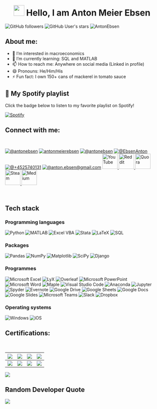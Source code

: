 
</div>
<h1 align="center"> <img src="https://media.giphy.com/media/hvRJCLFzcasrR4ia7z/giphy.gif" width="35"> Hello, I am Anton Meier Ebsen</h1>

![GitHub followers](https://img.shields.io/github/followers/AntonEbsen?style=social) 
![GitHub User's stars](https://img.shields.io/github/stars/AntonEbsen?style=social) 
<img src="https://komarev.com/ghpvc/?username=AntonEbsen" alt="AntonEbsen" />

## About me:
- 👀 I’m interested in macroeconomics
- 🌱 I’m currently learning: SQL and MATLAB
- 📫 How to reach me: Anywhere on social media (Linked in profile)
- 😄 Pronouns: He/Him/His
- ⚡ Fun fact: I own 150+ cans of mackerel in tomato sauce

## 🎵 My Spotify playlist

Click the badge below to listen to my favorite playlist on Spotify!

[![Spotify](https://img.shields.io/badge/Spotify-Play-blue?style=for-the-badge&logo=spotify)](https://<AntonEbsen>.github.io/<AntonEbsen>/)

## Connect with me:

<br>

[![@antonebsen](https://img.icons8.com/fluency/48/000000/instagram-new.png "@antonebsen")](https://www.instagram.com/antonebsen/) [![antonmeierebsen](https://img.icons8.com/fluency/48/000000/facebook.png "@antonmeierebsen")](https://www.facebook.com/antonmeierebsen/) [![@antonebsen](https://img.icons8.com/fluency/48/000000/linkedin.png "antonebsen")](https://www.linkedin.com/in/antonebsen/) [![@EbsenAnton](https://img.icons8.com/fluency/48/000000/twitter-squared.png "@EbsenAnton")](https://twitter.com/EbsenAnton) [![@+4525740131](https://img.icons8.com/fluency/48/000000/phone-disconnected.png "@+4525740131")](tel:+4525740131) [![@anton.ebsen@gmail.com](https://img.icons8.com/fluency/48/000000/apple-mail.png "@anton.ebsen@gmail.com")](anton.ebsen@gmail.com) <a href="https://www.youtube.com/channel/UCy2watukchWb881sruMWsfg">
  <img src="https://img.icons8.com/?size=100&id=19318&format=png&color=000000" alt="YouTube" width="50" height="50"/> <a href="https://www.reddit.com/user/AntonEbsen/">
  <img src="https://img.icons8.com/?size=100&id=8weyx4k1jpJy&format=png&color=000000" alt="Reddit" width="50" height="50"/>
</a> <a href="https://www.quora.com/profile/Anton-Meier-Ebsen">
  <img src="https://img.icons8.com/?size=100&id=wPcChHypTdti&format=png&color=000000" alt="Quora" width="50" height="50"/>
</a> 
</a> <a href="https://steamcommunity.com/id/AntonEbsen/">
  <img src="https://img.icons8.com/color/48/000000/steam.png" alt="Steam" width="50" height="50"/> <a href="https://medium.com/@anton.ebsen">
  <img src="https://img.icons8.com/?size=100&id=sIQ7pEkjnEJW&format=png&color=000000" alt="Medium" width="50" height="50"/>
</a> 

<br>

## Tech stack
### Programming languages
![Python](https://img.shields.io/badge/Python-14354C?style=for-the-badge&logo=python&logoColor=white) ![MATLAB](https://img.shields.io/badge/MATLAB-0076A8?style=for-the-badge&logo=mathworks&logoColor=white)
![Excel VBA](https://img.shields.io/badge/Excel%20VBA-217346?style=for-the-badge&logo=data:image/svg+xml;base64,<Base64-encoded-string>)
![Stata](https://img.shields.io/badge/Stata-Informational?style=for-the-badge&logo=data:image/svg+xml;base64,<Base64-encoded-string>)
![LaTeX](https://img.shields.io/badge/LaTeX-008080?style=for-the-badge&logo=latex&logoColor=white)
![SQL](https://img.shields.io/badge/SQL-4479A1?style=for-the-badge&logo=postgresql&logoColor=white)

### Packages
![Pandas](https://img.shields.io/badge/Pandas-150458?style=for-the-badge&logo=pandas&logoColor=white)
![NumPy](https://img.shields.io/badge/NumPy-013243?style=for-the-badge&logo=numpy&logoColor=white)
![Matplotlib](https://img.shields.io/badge/Matplotlib-ffffff?style=for-the-badge&logo=matplotlib&logoColor=black)
![SciPy](https://img.shields.io/badge/SciPy-8CAAE6?style=for-the-badge&logo=scipy&logoColor=white)
![Django](https://img.shields.io/badge/Django-092E20?style=for-the-badge&logo=django&logoColor=white)

### Programmes
![Microsoft Excel](https://img.shields.io/badge/Microsoft%20Excel-217346?style=for-the-badge&logo=microsoft-excel&logoColor=white)
![LyX](https://img.shields.io/badge/LyX-0072B6?style=for-the-badge&logo=data:image/svg+xml;base64,<Base64-encoded-string>)
![Overleaf](https://img.shields.io/badge/Overleaf-47A248?style=for-the-badge&logo=overleaf&logoColor=white)
![Microsoft PowerPoint](https://img.shields.io/badge/Microsoft%20PowerPoint-B7472A?style=for-the-badge&logo=microsoft-powerpoint&logoColor=white)
![Microsoft Word](https://img.shields.io/badge/Microsoft%20Word-2B579A?style=for-the-badge&logo=microsoft-word&logoColor=white)
![Maple](https://img.shields.io/badge/Maple-0072B6?style=for-the-badge&logo=data:image/svg+xml;base64,<Base64-encoded-string>)
![Visual Studio Code](https://img.shields.io/badge/Visual%20Studio%20Code-007ACC?style=for-the-badge&logo=visual-studio-code&logoColor=white)
![Anaconda](https://img.shields.io/badge/Anaconda-44A833?style=for-the-badge&logo=anaconda&logoColor=white)
![Jupyter](https://img.shields.io/badge/Jupyter-F37626?style=for-the-badge&logo=jupyter&logoColor=white)
![Spyder](https://img.shields.io/badge/Spyder-FF0000?style=for-the-badge&logo=spyder-ide&logoColor=white)
![Evernote](https://img.shields.io/badge/Evernote-00A82D?style=for-the-badge&logo=evernote&logoColor=white)
![Google Drive](https://img.shields.io/badge/Google%20Drive-4285F4?style=for-the-badge&logo=google-drive&logoColor=white)
![Google Sheets](https://img.shields.io/badge/Google%20Sheets-34A853?style=for-the-badge&logo=google-sheets&logoColor=white)
![Google Docs](https://img.shields.io/badge/Google%20Docs-4285F4?style=for-the-badge&logo=google-docs&logoColor=white)
![Google Slides](https://img.shields.io/badge/Google%20Slides-F4B400?style=for-the-badge&logo=google-slides&logoColor=white)
![Microsoft Teams](https://img.shields.io/badge/Microsoft%20Teams-6264A7?style=for-the-badge&logo=microsoft-teams&logoColor=white)
![Slack](https://img.shields.io/badge/Slack-4A154B?style=for-the-badge&logo=slack&logoColor=white)
![Dropbox](https://img.shields.io/badge/Dropbox-0061FF?style=for-the-badge&logo=dropbox&logoColor=white)

### Operating systems
![Windows](https://img.shields.io/badge/Windows-0078D6?style=for-the-badge&logo=windows&logoColor=white)
![iOS](https://img.shields.io/badge/iOS-000000?style=for-the-badge&logo=ios&logoColor=white)

## Certifications:

<Br>

|[![](https://img.shields.io/badge/Introduction%20to%20Data%20Science%20in%20Python-red?style=for-the-badge)](https://github.com/AntonEbsen/AntonEbsen/blob/b0f0ca7f90afb3b33b117a81845ffabe990e7fe9/Certificates/Introduction%20to%20Data%20Science%20in%20Python.jpg)|[![](https://img.shields.io/badge/Intermediate%20Python-blue?style=for-the-badge)](https://github.com/AntonEbsen/AntonEbsen/blob/b0f0ca7f90afb3b33b117a81845ffabe990e7fe9/Certificates/Intermediate%20Python.jpg)|[![](https://img.shields.io/badge/Data%20Science%20Toolbox%20-I-orange?style=for-the-badge)](https://github.com/AntonEbsen/AntonEbsen/blob/b0f0ca7f90afb3b33b117a81845ffabe990e7fe9/Certificates/Python%20Data%20Science%20Toolbox%20Part%201.pdf)|[![](https://img.shields.io/badge/Data%20Science%20Toolbox%20-II-orange?style=for-the-badge)](https://github.com/AntonEbsen/AntonEbsen/blob/b0f0ca7f90afb3b33b117a81845ffabe990e7fe9/Certificates/Python%20Data%20Science%20Toolbox%20part%202.pdf)|
|---|---|---|---|
|[![](https://img.shields.io/badge/Matlab%20Onramp-red?style=for-the-badge)](https://github.com/AntonEbsen/AntonEbsen/blob/b0f0ca7f90afb3b33b117a81845ffabe990e7fe9/Certificates/Certificate%20for%20MATLAB%20Onramp.pdf)|[![](https://img.shields.io/badge/Matlab%20Fundamentals-blue?style=for-the-badge)](https://github.com/AntonEbsen/AntonEbsen/blob/b0f0ca7f90afb3b33b117a81845ffabe990e7fe9/Certificates/Certificate%20for%20MATLAB%20Fundamentals.pdf)|[![](https://img.shields.io/badge/Supervized%20Learning%20with%20Sklearn-red?style=for-the-badge)](https://github.com/AntonEbsen/AntonEbsen/blob/b0f0ca7f90afb3b33b117a81845ffabe990e7fe9/Certificates/Supervized%20Learning%20with%20Scikit-Learn-1.jpg)|[![](https://img.shields.io/badge/More%20on%20the%20Way!-yellow?style=for-the-badge)](https://github.com/Aryagm)|

![](https://github-readme-stats.vercel.app/api/top-langs/?username=AntonEbsen&theme=dark&hide_border=false&include_all_commits=true&count_private=false&layout=compact)

## Random Developer Quote
![](https://quotes-github-readme.vercel.app/api?type=horizontal&theme=radical)

